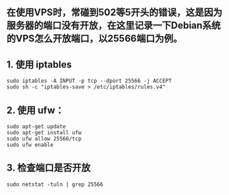 ## 在使用VPS时，常碰到502等5开头的错误，这是因为服务器的端口没有开放，在这里记录一下Debian系统的VPS怎么开放端口，以25566端口为例。
## 1. 使用 iptables
```shell
sudo iptables -A INPUT -p tcp --dport 25566 -j ACCEPT
sudo sh -c "iptables-save > /etc/iptables/rules.v4"
``` 

## 2. 使用 ufw：
```shell
sudo apt-get update
sudo apt-get install ufw
sudo ufw allow 25566/tcp
sudo ufw enable
``` 
## 3. 检查端口是否开放
`sudo netstat -tuln | grep 25566`
